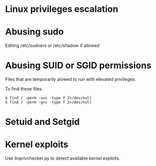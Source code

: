 # Linux privileges escalation


# Abusing sudo

Editing /etc/sudoers or /etc/shadow if allowed


# Abusing SUID or SGID permissions

Files that are temporarily alowed to run with elevated privileges.

To find these files:
```
$ find / -perm -u=s -type f 2>/dev/null
$ find / -perm -g=s -type f 2>/dev/null
```

# Setuid and Setgid


# Kernel exploits


Use linprivchecker.py to detect available kernel exploits.